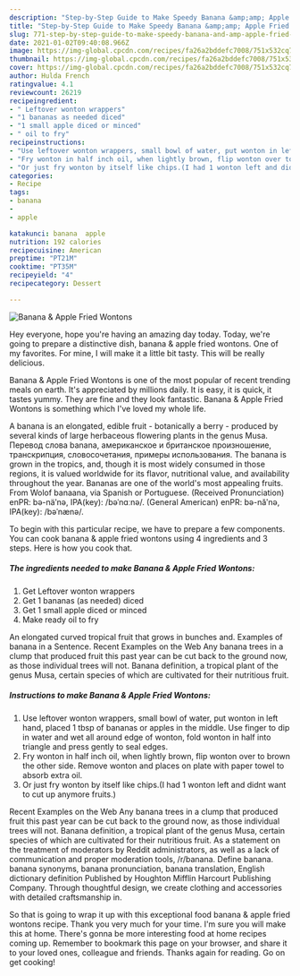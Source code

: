 ```yaml
---
description: "Step-by-Step Guide to Make Speedy Banana &amp;amp; Apple Fried Wontons"
title: "Step-by-Step Guide to Make Speedy Banana &amp;amp; Apple Fried Wontons"
slug: 771-step-by-step-guide-to-make-speedy-banana-and-amp-apple-fried-wontons
date: 2021-01-02T09:40:08.966Z
image: https://img-global.cpcdn.com/recipes/fa26a2bddefc7008/751x532cq70/banana-apple-fried-wontons-recipe-main-photo.jpg
thumbnail: https://img-global.cpcdn.com/recipes/fa26a2bddefc7008/751x532cq70/banana-apple-fried-wontons-recipe-main-photo.jpg
cover: https://img-global.cpcdn.com/recipes/fa26a2bddefc7008/751x532cq70/banana-apple-fried-wontons-recipe-main-photo.jpg
author: Hulda French
ratingvalue: 4.1
reviewcount: 26219
recipeingredient:
- " Leftover wonton wrappers"
- "1 bananas as needed diced"
- "1 small apple diced or minced"
- " oil to fry"
recipeinstructions:
- "Use leftover wonton wrappers, small bowl of water, put wonton in left hand, placed 1 tbsp of bananas or apples in the middle. Use finger to dip in water and wet all around edge of wonton, fold wonton in half into triangle and press gently to seal edges."
- "Fry wonton in half inch oil, when lightly brown, flip wonton over to brown the other side. Remove wonton and places on plate with paper towel to absorb extra oil."
- "Or just fry wonton by itself like chips.(I had 1 wonton left and didnt want to cut up anymore fruits.)"
categories:
- Recipe
tags:
- banana
- 
- apple

katakunci: banana  apple 
nutrition: 192 calories
recipecuisine: American
preptime: "PT21M"
cooktime: "PT35M"
recipeyield: "4"
recipecategory: Dessert

---
```



![Banana &amp; Apple Fried Wontons](https://img-global.cpcdn.com/recipes/fa26a2bddefc7008/751x532cq70/banana-apple-fried-wontons-recipe-main-photo.jpg)

Hey everyone, hope you're having an amazing day today. Today, we're going to prepare a distinctive dish, banana &amp; apple fried wontons. One of my favorites. For mine, I will make it a little bit tasty. This will be really delicious.

Banana &amp; Apple Fried Wontons is one of the most popular of recent trending meals on earth. It's appreciated by millions daily. It is easy, it is quick, it tastes yummy. They are fine and they look fantastic. Banana &amp; Apple Fried Wontons is something which I've loved my whole life.

A banana is an elongated, edible fruit - botanically a berry - produced by several kinds of large herbaceous flowering plants in the genus Musa. Перевод слова banana, американское и британское произношение, транскрипция, словосочетания, примеры использования. The banana is grown in the tropics, and, though it is most widely consumed in those regions, it is valued worldwide for its flavor, nutritional value, and availability throughout the year. Bananas are one of the world&#39;s most appealing fruits. From Wolof banaana, via Spanish or Portuguese. (Received Pronunciation) enPR: bə-näʹnə, IPA(key): /bəˈnɑːnə/. (General American) enPR: bə-năʹnə, IPA(key): /bəˈnænə/.


To begin with this particular recipe, we have to prepare a few components. You can cook banana &amp; apple fried wontons using 4 ingredients and 3 steps. Here is how you cook that.

<!--inarticleads1-->

##### The ingredients needed to make Banana &amp; Apple Fried Wontons:

1. Get  Leftover wonton wrappers
1. Get 1 bananas (as needed) diced
1. Get 1 small apple diced or minced
1. Make ready  oil to fry


An elongated curved tropical fruit that grows in bunches and. Examples of banana in a Sentence. Recent Examples on the Web Any banana trees in a clump that produced fruit this past year can be cut back to the ground now, as those individual trees will not. Banana definition, a tropical plant of the genus Musa, certain species of which are cultivated for their nutritious fruit. 

<!--inarticleads2-->

##### Instructions to make Banana &amp; Apple Fried Wontons:

1. Use leftover wonton wrappers, small bowl of water, put wonton in left hand, placed 1 tbsp of bananas or apples in the middle. Use finger to dip in water and wet all around edge of wonton, fold wonton in half into triangle and press gently to seal edges.
1. Fry wonton in half inch oil, when lightly brown, flip wonton over to brown the other side. Remove wonton and places on plate with paper towel to absorb extra oil.
1. Or just fry wonton by itself like chips.(I had 1 wonton left and didnt want to cut up anymore fruits.)


Recent Examples on the Web Any banana trees in a clump that produced fruit this past year can be cut back to the ground now, as those individual trees will not. Banana definition, a tropical plant of the genus Musa, certain species of which are cultivated for their nutritious fruit. As a statement on the treatment of moderators by Reddit administrators, as well as a lack of communication and proper moderation tools, /r/banana. Define banana. banana synonyms, banana pronunciation, banana translation, English dictionary definition Published by Houghton Mifflin Harcourt Publishing Company. Through thoughtful design, we create clothing and accessories with detailed craftsmanship in. 

So that is going to wrap it up with this exceptional food banana &amp; apple fried wontons recipe. Thank you very much for your time. I'm sure you will make this at home. There's gonna be more interesting food at home recipes coming up. Remember to bookmark this page on your browser, and share it to your loved ones, colleague and friends. Thanks again for reading. Go on get cooking!
